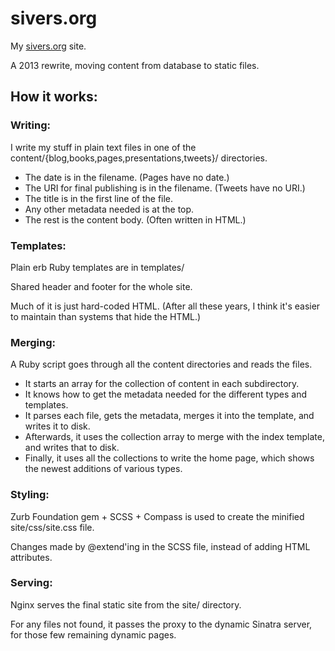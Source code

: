 sivers.org
==========

My [sivers.org](http://sivers.org/) site.

A 2013 rewrite, moving content from database to static files.

## How it works:

### Writing:

I write my stuff in plain text files in one of the content/{blog,books,pages,presentations,tweets}/ directories.

* The date is in the filename.  (Pages have no date.)
* The URI for final publishing is in the filename.  (Tweets have no URI.)
* The title is in the first line of the file.
* Any other metadata needed is at the top.
* The rest is the content body.  (Often written in HTML.)

### Templates:

Plain erb Ruby templates are in templates/

Shared header and footer for the whole site.

Much of it is just hard-coded HTML.  (After all these years, I think it's easier to maintain than systems that hide the HTML.)

### Merging:

A Ruby script goes through all the content directories and reads the files.

* It starts an array for the collection of content in each subdirectory.
* It knows how to get the metadata needed for the different types and templates.
* It parses each file, gets the metadata, merges it into the template, and writes it to disk.
* Afterwards, it uses the collection array to merge with the index template, and writes that to disk.
* Finally, it uses all the collections to write the home page, which shows the newest additions of various types.

### Styling:

Zurb Foundation gem + SCSS + Compass is used to create the minified site/css/site.css file.

Changes made by @extend'ing in the SCSS file, instead of adding HTML attributes.


### Serving:

Nginx serves the final static site from the site/ directory.

For any files not found, it passes the proxy to the dynamic Sinatra server, for those few remaining dynamic pages.


